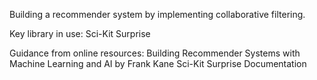 Building a recommender system by implementing collaborative filtering.

Key library in use:
Sci-Kit Surprise

Guidance from online resources:
Building Recommender Systems with Machine Learning and AI by Frank Kane
Sci-Kit Surprise Documentation
